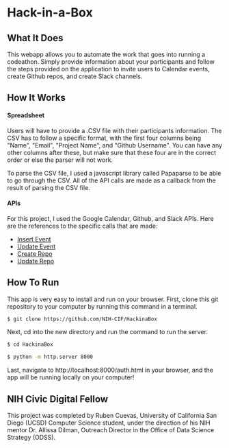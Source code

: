# Hack-in-a-Box

## What It Does

This webapp allows you to automate the work that goes into running a codeathon. Simply provide information about your participants and follow the steps provided on the application to invite users to Calendar events, create Github repos, and create Slack channels. 

## How It Works

#### Spreadsheet

Users will have to provide a .CSV file with their participants information. The CSV has to follow a specific format, with the first four columns being "Name", "Email", "Project Name", and "Github Username". You can have any other columns after these, but make sure that these four are in the correct order or else the parser will not work.

To parse the CSV file, I used a javascript library called Papaparse to be able to go through the CSV. All of the API calls are made as a callback from the result of parsing the CSV file.

#### APIs

For this project, I used the Google Calendar, Github, and Slack APIs. Here are the references to the specific calls that are made:
- [Insert Event]
- [Update Event]
- [Create Repo]
- [Update Repo]




##  How To Run
This app is very easy to install and run on your browser. First, clone this git repository to your computer by running this command in a terminal.
```sh
$ git clone https://github.com/NIH-CIF/HackinaBox
```
Next, cd into the new directory and run the command to run the server.
```sh
$ cd HackinaBox
```
```sh
$ python -m http.server 8000
```

Last, navigate to http://localhost:8000/auth.html in your browser, and the app will be running locally on your computer!

[//]: # (These are reference links used in the body of this note and get stripped out when the markdown processor does its job. There is no need to format nicely because it shouldn't be seen. Thanks SO - http://stackoverflow.com/questions/4823468/store-comments-in-markdown-syntax)
[Insert Event]: <https://developers.google.com/calendar/v3/reference/events/insert>
[Update Event]: <https://developers.google.com/calendar/v3/reference/events/update>
[Create Repo]: <https://docs.github.com/en/free-pro-team@latest/rest/reference/repos#create-an-organization-repository>
[Update Repo]: <https://docs.github.com/en/free-pro-team@latest/rest/reference/repos#update-a-repository>

   [dill]: <https://github.com/joemccann/dillinger>
   [git-repo-url]: <https://github.com/joemccann/dillinger.git>
   [john gruber]: <http://daringfireball.net>
   [df1]: <http://daringfireball.net/projects/markdown/>
   [markdown-it]: <https://github.com/markdown-it/markdown-it>
   [Ace Editor]: <http://ace.ajax.org>
   [node.js]: <http://nodejs.org>
   [Twitter Bootstrap]: <http://twitter.github.com/bootstrap/>
   [jQuery]: <http://jquery.com>
   [@tjholowaychuk]: <http://twitter.com/tjholowaychuk>
   [express]: <http://expressjs.com>
   [AngularJS]: <http://angularjs.org>
   [Gulp]: <http://gulpjs.com>

   [PlDb]: <https://github.com/joemccann/dillinger/tree/master/plugins/dropbox/README.md>
   [PlGh]: <https://github.com/joemccann/dillinger/tree/master/plugins/github/README.md>
   [PlGd]: <https://github.com/joemccann/dillinger/tree/master/plugins/googledrive/README.md>
   [PlOd]: <https://github.com/joemccann/dillinger/tree/master/plugins/onedrive/README.md>
   [PlMe]: <https://github.com/joemccann/dillinger/tree/master/plugins/medium/README.md>
   [PlGa]: <https://github.com/RahulHP/dillinger/blob/master/plugins/googleanalytics/README.md>

## NIH Civic Digital Fellow
This project was completed by Ruben Cuevas, University of California San Diego (UCSD) Computer Science student, under the direction of his NIH mentor Dr. Allissa Dilman, Outreach Director in the Office of Data Science Strategy (ODSS). 
